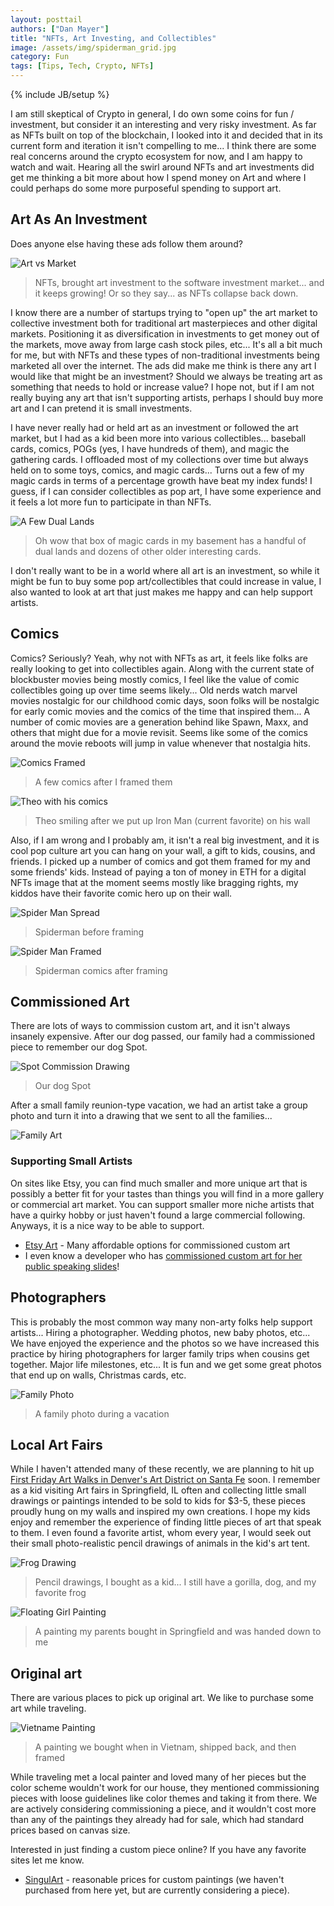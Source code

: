 ```yaml
---
layout: posttail
authors: ["Dan Mayer"]
title: "NFTs, Art Investing, and Collectibles"
image: /assets/img/spiderman_grid.jpg
category: Fun
tags: [Tips, Tech, Crypto, NFTs]
---
```


{% include JB/setup %}

I am still skeptical of Crypto in general, I do own some coins for fun / investment, but consider it an interesting and very risky investment. As far as NFTs built on top of the blockchain, I looked into it and decided that in its current form and iteration it isn't compelling to me... I think there are some real concerns around the crypto ecosystem for now, and I am happy to watch and wait. Hearing all the swirl around NFTs and art investments did get me thinking a bit more about how I spend money on Art and where I could perhaps do some more purposeful spending to support art.

## Art As An Investment

Does anyone else having these ads follow them around?

![Art vs Market](/assets/img/art_vs_market.png)
> NFTs, brought art investment to the software investment market... and it keeps growing! Or so they say... as NFTs collapse back down.

I know there are a number of startups trying to "open up" the art market to collective investment both for traditional art masterpieces and other digital markets. Positioning it as diversification in investments to get money out of the markets, move away from large cash stock piles, etc... It's all a bit much for me, but with NFTs and these types of non-traditional investments being marketed all over the internet. The ads did make me think is there any art I would like that might be an investment? Should we always be treating art as something that needs to hold or increase value? I hope not, but if I am not really buying any art that isn't supporting artists, perhaps I should buy more art and I can pretend it is small investments.

I have never really had or held art as an investment or followed the art market, but I had as a kid been more into various collectibles... baseball cards, comics, POGs (yes, I have hundreds of them), and magic the gathering cards. I offloaded most of my collections over time but always held on to some toys, comics, and magic cards... Turns out a few of my magic cards in terms of a percentage growth have beat my index funds! I guess, if I can consider collectibles as pop art, I have some experience and it feels a lot more fun to participate in than NFTs.

![A Few Dual Lands](/assets/img/dual_lands.jpg)
> Oh wow that box of magic cards in my basement has a handful of dual lands and dozens of other older interesting cards.

I don't really want to be in a world where all art is an investment, so while it might be fun to buy some pop art/collectibles that could increase in value, I also wanted to look at art that just makes me happy and can help support artists.

## Comics

Comics? Seriously? Yeah, why not with NFTs as art, it feels like folks are really looking to get into collectibles again. Along with the current state of blockbuster movies being mostly comics, I feel like the value of comic collectibles going up over time seems likely... Old nerds watch marvel movies nostalgic for our childhood comic days, soon folks will be nostalgic for early comic movies and the comics of the time that inspired them... A number of comic movies are a generation behind like Spawn, Maxx, and others that might due for a movie revisit. Seems like some of the comics around the movie reboots will jump in value whenever that nostalgia hits.

![Comics Framed](/assets/img/comics_framed.jpg)
> A few comics after I framed them

![Theo with his comics](/assets/img/theo_iron_man.jpg)
> Theo smiling after we put up Iron Man (current favorite) on his wall

Also, if I am wrong and I probably am, it isn't a real big investment, and it is cool pop culture art you can hang on your wall, a gift to kids, cousins, and friends. I picked up a number of comics and got them framed for my and some friends' kids. Instead of paying a ton of money in ETH for a digital NFTs image that at the moment seems mostly like bragging rights, my kiddos have their favorite comic hero up on their wall.

![Spider Man Spread](/assets/img/spiderman_fold.jpg)
> Spiderman before framing

![Spider Man Framed](/assets/img/spiderman_grid.jpg)
> Spiderman comics after framing

## Commissioned Art

There are lots of ways to commission custom art, and it isn't always insanely expensive. After our dog passed, our family had a commissioned piece to remember our dog Spot.

![Spot Commission Drawing](/assets/img/spot_art.jpg)
> Our dog Spot

After a small family reunion-type vacation, we had an artist take a group photo and turn it into a drawing that we sent to all the families...

![Family Art](/assets/img/fam_art.jpg)

### Supporting Small Artists

On sites like Etsy, you can find much smaller and more unique art that is possibly a better fit for your tastes than things you will find in a more gallery or commercial art market. You can support smaller more niche artists that have a quirky hobby or just haven't found a large commercial following. Anyways, it is a nice way to be able to support.

* [Etsy Art](https://www.etsy.com/search?q=drawing%20from%20photo&ref=auto-1&as_prefix=drawing%20from%20photo) - Many affordable options for commissioned custom art
* I even know a developer who has [commissioned custom art for her public speaking slides](https://adavis.info/2016/12/conference-speaking-one-year-later-every-single-thing-ive-learned.html)!


## Photographers

This is probably the most common way many non-arty folks help support artists... Hiring a photographer. Wedding photos, new baby photos, etc... We have enjoyed the experience and the photos so we have increased this practice by hiring photographers for larger family trips when cousins get together. Major life milestones, etc... It is fun and we get some great photos that end up on walls, Christmas cards, etc.

![Family Photo](/assets/img/fam_photo.jpg)
> A family photo during a vacation

## Local Art Fairs

While I haven't attended many of these recently, we are planning to hit up [First Friday Art Walks in Denver's Art District on Santa Fe](https://denversartdistrict.org/first-friday) soon. I remember as a kid visiting Art fairs in Springfield, IL often and collecting little small drawings or paintings intended to be sold to kids for $3-5, these pieces proudly hung on my walls and inspired my own creations. I hope my kids enjoy and remember the experience of finding little pieces of art that speak to them. I even found a favorite artist, whom every year, I would seek out their small photo-realistic pencil drawings of animals in the kid's art tent.

![Frog Drawing](/assets/img/frog_drawing.jpg)
> Pencil drawings, I bought as a kid... I still have a gorilla, dog, and my favorite frog

![Floating Girl Painting](/assets/img/floating_girl.jpg)
> A painting my parents bought in Springfield and was handed down to me

## Original art

There are various places to pick up original art. We like to purchase some art while traveling.

![Vietname Painting](/assets/img/vietnam_painting.jpg)
> A painting we bought when in Vietnam, shipped back, and then framed

While traveling met a local painter and loved many of her pieces but the color scheme wouldn't work for our house, they mentioned commissioning pieces with loose guidelines like color themes and taking it from there. We are actively considering commissioning a piece, and it wouldn't cost more than any of the paintings they already had for sale, which had standard prices based on canvas size.

Interested in just finding a custom piece online? If you have any favorite sites let me know.

* [SingulArt](https://www.singulart.com/en/painting/marine) - reasonable prices for custom paintings (we haven't purchased from here yet, but are currently considering a piece).
